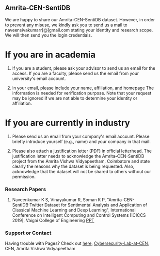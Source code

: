 ## Amrita-CEN-SentiDB

We are happy to share our Amrita-CEN-SentiDB dataset. However, in order to prevent any misuse, we kindly ask you to send us a mail to naveensivakumarr[@]gmail.com  stating your identity and research scope. We will then send you the login credentials.

# If you are in academia

1. If you are a student, please ask your advisor to send us an email for the access. If you are a faculty, please send us the email from your university's email account.

2. In your email, please include your name, affiliation, and homepage The information is needed for verification purpose. Note that your request may be ignored if we are not able to determine your identity or affiliation.

# If you are currently in industry

1. Please send us an email from your company's email account. Please briefly introduce yourself (e.g., name) and your company in that mail.

2. Please also attach a justification letter (PDF) in official letterhead. The justification letter needs to acknowledge the Amrita-CEN-SentiDB project from the Amrita Vishwa Vidyapeetham, Coimbatore and state clearly the reasons why the dataset is being requested. Also, acknowledge that the dataset will not be shared to others without our permission.

### Research Papers

1. Naveenkumar K S, Vinayakumar R, Soman K P, "Amrita-CEN-SentiDB:Twitter Dataset for Sentimental Analysis and Application of Classical Machine Learning and Deep Learning", International Conference on Intelligent Computing and Control Systems [ICICCS 2019], Vaigai College of Engineering [PPT](https://github.com/vinayakumarr/Amrita-CEN-SentiDB1/blob/master/IIT_Kanpur_Naveen.pdf)

### Support or Contact

Having trouble with Pages? Check out [here](https://vinayakumarr.github.io/), [Cybersecurity-Lab-at-CEN](https://vinayakumarr.github.io/Cybersecurity-Lab-at-CEN/), CEN, Amrita Vishwa Vidyapeetham
